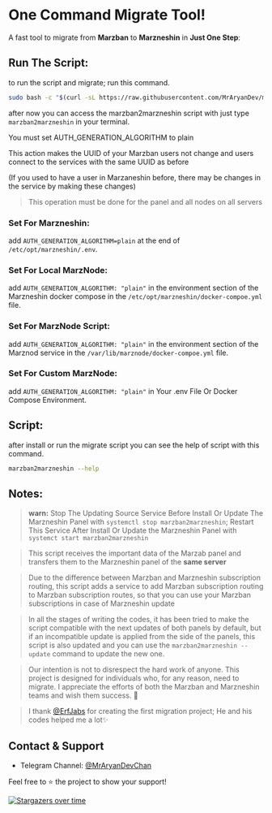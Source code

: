 # One Command Migrate Tool!

A fast tool to migrate from **Marzban** to **Marzneshin** in **Just One Step**:


## Run The Script:

to run the script and migrate; run this command.
```bash
sudo bash -c "$(curl -sL https://raw.githubusercontent.com/MrAryanDev/marzban2marzneshin/master/run.sh)" @ --run
```
after now you can access the marzban2marzneshin script with just type `marzban2marzneshin` in your terminal.


You must set AUTH_GENERATION_ALGORITHM to plain

This action makes the UUID of your Marzban users not change and users connect to the services with the same UUID as before

(If you used to have a user in Marzaneshin before, there may be changes in the service by making these changes)

> This operation must be done for the panel and all nodes on all servers

### Set For Marzneshin:
add `AUTH_GENERATION_ALGORITHM=plain` at the end of `/etc/opt/marzneshin/.env`.

### Set For Local MarzNode:
add `AUTH_GENERATION_ALGORITHM: "plain"` in the environment section of the Marzneshin docker compose in
the `/etc/opt/marzneshin/docker-compoe.yml` file.

### Set For MarzNode Script:
add `AUTH_GENERATION_ALGORITHM: "plain"` in the environment section of the Marznod service in
the `/var/lib/marznode/docker-compoe.yml` file.

### Set For Custom MarzNode:
add `AUTH_GENERATION_ALGORITHM: "plain"` in Your .env File Or Docker Compose Environment.


## Script:
after install or run the migrate script you can see the help of script with this command. 
```bash
marzban2marzneshin --help
```


## Notes:
> **warn:** Stop The Updating Source Service Before Install Or Update The Marzneshin Panel with `systemctl stop marzban2marzneshin`; Restart This Service After Install Or Update the Marzneshin Panel with `systemct start marzban2marzneshin`

> This script receives the important data of the Marzab panel and transfers them to the Marzneshin panel of the **same server**

> Due to the difference between Marzban and Marzneshin subscription routing, this script adds a service to add Marzban subscription routing to Marzban subscription routes, so that you can use your Marzban subscriptions in case of Marzneshin update

> In all the stages of writing the codes, it has been tried to make the script compatible with the next updates of both panels by default, but if an incompatible update is applied from the side of the panels, this script is also updated and you can use the `marzban2marzneshin --update` command to update the new one.

> Our intention is not to disrespect the hard work of anyone. This project is designed for individuals who, for any reason, need to migrate. I appreciate the efforts of both the Marzban and Marzneshin teams and wish them success. 🤝

> I thank [@ErfJabs](https://github.com/erfjab) for creating the first migration project; He and his codes helped me a lot✨

## Contact & Support

- Telegram Channel: [@MrAryanDevChan](https://t.me/MrAryanDevChan)

Feel free to ⭐ the project to show your support!

[![Stargazers over time](https://starchart.cc/MrAryanDev/marzban2marzneshin.svg?variant=adaptive)](https://starchart.cc/MrAryanDev/marzban2marzneshin)
